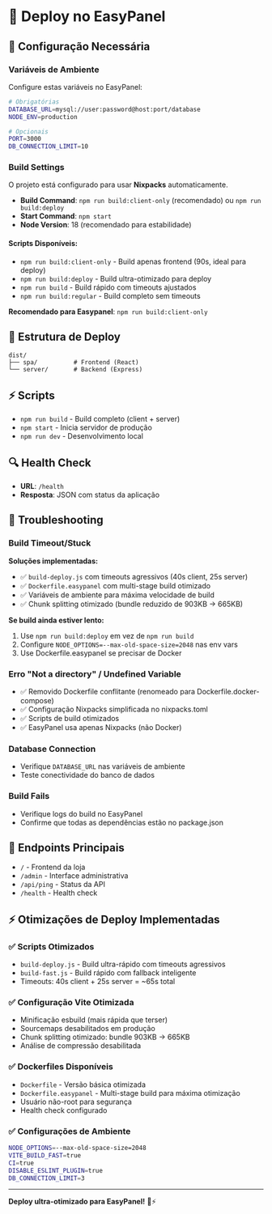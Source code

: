 # 🚀 Deploy no EasyPanel

## 🔧 Configuração Necessária

### Variáveis de Ambiente

Configure estas variáveis no EasyPanel:

```bash
# Obrigatórias
DATABASE_URL=mysql://user:password@host:port/database
NODE_ENV=production

# Opcionais
PORT=3000
DB_CONNECTION_LIMIT=10
```

### Build Settings

O projeto está configurado para usar **Nixpacks** automaticamente.

- **Build Command**: `npm run build:client-only` (recomendado) ou `npm run build:deploy`
- **Start Command**: `npm start`
- **Node Version**: 18 (recomendado para estabilidade)

#### Scripts Disponíveis:

- `npm run build:client-only` - Build apenas frontend (90s, ideal para deploy)
- `npm run build:deploy` - Build ultra-otimizado para deploy
- `npm run build` - Build rápido com timeouts ajustados
- `npm run build:regular` - Build completo sem timeouts

**Recomendado para Easypanel**: `npm run build:client-only`

## 📁 Estrutura de Deploy

```
dist/
├── spa/          # Frontend (React)
└── server/       # Backend (Express)
```

## ⚡ Scripts

- `npm run build` - Build completo (client + server)
- `npm start` - Inicia servidor de produção
- `npm run dev` - Desenvolvimento local

## 🔍 Health Check

- **URL**: `/health`
- **Resposta**: JSON com status da aplicação

## 🐛 Troubleshooting

### Build Timeout/Stuck

**Soluções implementadas:**

- ✅ `build-deploy.js` com timeouts agressivos (40s client, 25s server)
- ✅ `Dockerfile.easypanel` com multi-stage build otimizado
- ✅ Variáveis de ambiente para máxima velocidade de build
- ✅ Chunk splitting otimizado (bundle reduzido de 903KB → 665KB)

**Se build ainda estiver lento:**

1. Use `npm run build:deploy` em vez de `npm run build`
2. Configure `NODE_OPTIONS=--max-old-space-size=2048` nas env vars
3. Use Dockerfile.easypanel se precisar de Docker

### Erro "Not a directory" / Undefined Variable

- ✅ Removido Dockerfile conflitante (renomeado para Dockerfile.docker-compose)
- ✅ Configuração Nixpacks simplificada no nixpacks.toml
- ✅ Scripts de build otimizados
- ✅ EasyPanel usa apenas Nixpacks (não Docker)

### Database Connection

- Verifique `DATABASE_URL` nas variáveis de ambiente
- Teste conectividade do banco de dados

### Build Fails

- Verifique logs do build no EasyPanel
- Confirme que todas as dependências estão no package.json

## 🎯 Endpoints Principais

- `/` - Frontend da loja
- `/admin` - Interface administrativa
- `/api/ping` - Status da API
- `/health` - Health check

## ⚡ Otimizações de Deploy Implementadas

### ✅ Scripts Otimizados

- `build-deploy.js` - Build ultra-rápido com timeouts agressivos
- `build-fast.js` - Build rápido com fallback inteligente
- Timeouts: 40s client + 25s server = ~65s total

### ✅ Configuração Vite Otimizada

- Minificação esbuild (mais rápida que terser)
- Sourcemaps desabilitados em produção
- Chunk splitting otimizado: bundle 903KB → 665KB
- Análise de compressão desabilitada

### ✅ Dockerfiles Disponíveis

- `Dockerfile` - Versão básica otimizada
- `Dockerfile.easypanel` - Multi-stage build para máxima otimização
- Usuário não-root para segurança
- Health check configurado

### ✅ Configurações de Ambiente

```bash
NODE_OPTIONS=--max-old-space-size=2048
VITE_BUILD_FAST=true
CI=true
DISABLE_ESLINT_PLUGIN=true
DB_CONNECTION_LIMIT=3
```

---

**Deploy ultra-otimizado para EasyPanel!** 🚀⚡
